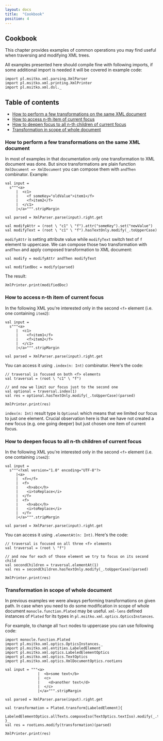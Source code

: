 ```yaml
---
layout: docs
title:  "Cookbook"
position: 4
---
```


## Cookbook

This chapter provides examples of common operations you may find useful when traversing and modifying XML trees.

All examples presented here should compile fine with following imports, if some additional import is needed it will be
covered in example code:

```tut:silent
import pl.msitko.xml.parsing.XmlParser
import pl.msitko.xml.printing.XmlPrinter
import pl.msitko.xml.dsl._
```

## Table of contents

* [How to perform a few transformations on the same XML document](#few)
* [How to access n-th item of current focus](#nth-item)
* [How to deepen focus to all n-th children of current focus](#nth-child)
* [Transformation in scope of whole document](#scope)

### <a name="few"></a>How to perform a few transformations on the same XML document

In most of examples in that documentation only one transformation to XML document was done. But since transformations
are plain function `XmlDocument => XmlDocument` you can compose them with `andThen` combinator. Example:

```tut:silent
val input =
  s"""<a>
     |  <c1>
     |    <f someKey="oldValue">item1</f>
     |    <f>item2</f>
     |  </c1>
     |</a>""".stripMargin
     
val parsed = XmlParser.parse(input).right.get

val modifyAttr = (root \ "c1" \ "f").attr("someKey").set("newValue")
val modifyText = (root \ "c1" \ "f").hasTextOnly.modify(_.toUpperCase)
```

`modifyAttr` is setting attribute value while `modifyText` switch text of `f` element to uppercase. We can compose
those two transformation with `andThen` and apply composed transformation to XML document:

```tut:silent
val modify = modifyAttr andThen modifyText

val modifiedDoc = modify(parsed)
```

The result:

```tut:book
XmlPrinter.print(modifiedDoc)
```

### <a name="nth-item"></a>How to access n-th item of current focus

In the following XML you're interested only in the second `<f>` element (i.e. one containing `item2`):

```tut:silent
val input =
  s"""<a>
     |  <c1>
     |    <f>item1</f>
     |    <f>item2</f>
     |  </c1>
     |</a>""".stripMargin
     
val parsed = XmlParser.parse(input).right.get
```

You can access it using `.index(n: Int)` combinator. Here's the code:

```tut:silent
// traversal is focused on both <f> elements
val traversal = (root \ "c1" \ "f")

// and now we limit our focus just to the second one
val optional = traversal.index(1)
val res = optional.hasTextOnly.modify(_.toUpperCase)(parsed)
```

```tut:book
XmlPrinter.print(res)
```

`index(n: Int)` result type is `Optional` which means that we limited our focus to just one element.
Crucial observation here is that we have not created a new focus (e.g. one going deeper) but just chosen
one item of current focus.

### <a name="nth-child"></a>How to deepen focus to all n-th children of current focus

In the following XML you're interested only in the second `<f>` element (i.e. one containing `item2`):

```tut:silent
val input =
  s"""<?xml version="1.0" encoding="UTF-8"?>
     |<a>
     |  <f></f>
     |  <f>
     |    <h>abc</h>
     |    <i>toReplace</i>
     |  </f>
     |  <f>
     |    <h>abc</h>
     |    <i>toReplace</i>
     |  </f>
     |</a>""".stripMargin
     
val parsed = XmlParser.parse(input).right.get
```

You can access it using `.elementAt(n: Int)`. Here's the code:

```tut:silent
// traversal is focused on all three <f> elements
val traversal = (root \ "f")

// and now for each of those element we try to focus on its second child
val secondChildren = traversal.elementAt(1)
val res = secondChildren.hasTextOnly.modify(_.toUpperCase)(parsed)
```

```tut:book
XmlPrinter.print(res)
```

### <a name="scope"></a>Transformation in scope of whole document

In previous examples we were always performing transformations on given path. In case when you need to do some modification
in scope of whole document `monocle.function.Plated` may be useful. `xml-lens` defined instances of `Plated` for its types in
`pl.msitko.xml.optics.OpticsInstances`.

For example, to change all `Text` nodes to uppercase you can use following code:

```tut:silent
import monocle.function.Plated
import pl.msitko.xml.optics.OpticsInstances._
import pl.msitko.xml.entities.LabeledElement
import pl.msitko.xml.optics.LabeledElementOptics
import pl.msitko.xml.optics.TextOptics
import pl.msitko.xml.optics.XmlDocumentOptics.rootLens

val input = """<a>
               |  <b>some text</b>
               |  <c>
               |    <d>another text</d>
               |  </c>
               |</a>""".stripMargin

val parsed = XmlParser.parse(input).right.get

val transformation = Plated.transform[LabeledElement]{
  LabeledElementOptics.allTexts.composeIso(TextOptics.textIso).modify(_.toUpperCase)
}_
val res = rootLens.modify(transformation)(parsed)
```

```tut:book
XmlPrinter.print(res)
```
